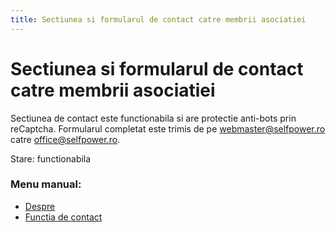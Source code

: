 ```yaml
---
title: Sectiunea si formularul de contact catre membrii asociatiei
---
```


# Sectiunea si formularul de contact catre membrii asociatiei

Sectiunea de contact este functionabila si are protectie anti-bots prin reCaptcha.
Formularul completat este trimis de pe webmaster@selfpower.ro catre office@selfpower.ro.


Stare: functionabila


### Menu manual:
* [Despre](https://alexinntekt.github.io/selfpowerWiki/despre)
* [Functia de contact](https://alexinntekt.github.io/selfpowerWiki/functiaDeContact)